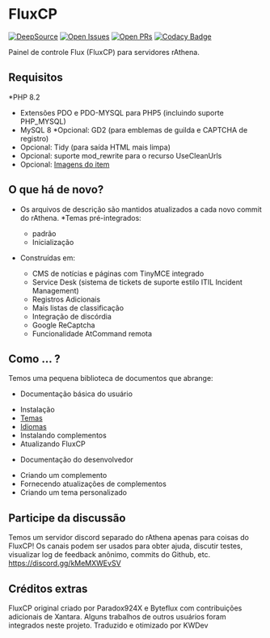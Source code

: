 FluxCP
======
[![DeepSource](https://app.deepsource.com/gh/rathena/FluxCP.svg/?label=active+issues&show_trend=true&token=nhkIfid6qRIZxl2INWaaV4Qb)](https://app.deepsource.com/gh/rathena/FluxCP/?ref=repository-badge)
[![Open Issues](https://img.shields.io/github/issues/rathena/FluxCP.svg?logo=github&logoWidth=18&color=yellow)](https://lgtm.com/projects/g/rathena/FluxCP/alerts/)
[![Open PRs](https://img.shields.io/github/issues-pr/rathena/FluxCP.svg?logo=github&logoWidth=18&color=blue)](https://lgtm.com/projects/g/rathena/FluxCP/alerts/)
[![Codacy Badge](https://app.codacy.com/project/badge/Grade/4d1c0a43c0864764b3d3dc5ed2d93192)](https://www.codacy.com/gh/rathena/FluxCP/dashboard?utm_source=github.com&amp;utm_medium=referral&amp;utm_content=rathena/FluxCP&amp;utm_campaign=Badge_Grade)

Painel de controle Flux (FluxCP) para servidores rAthena.

Requisitos
---------
*PHP 8.2
* Extensões PDO e PDO-MYSQL para PHP5 (incluindo suporte PHP_MYSQL)
* MySQL 8
*Opcional: GD2 (para emblemas de guilda e CAPTCHA de registro)
* Opcional: Tidy (para saída HTML mais limpa)
* Opcional: suporte mod_rewrite para o recurso UseCleanUrls
* Opcional: [Imagens do item](http://rathena.org/board/files/file/2509-item-images/)


O que há de novo?
---------
* Os arquivos de descrição são mantidos atualizados a cada novo commit do rAthena.
*Temas pré-integrados:
  - padrão
  - Inicialização

* Construídas em:
  - CMS de notícias e páginas com TinyMCE integrado
  - Service Desk (sistema de tickets de suporte estilo ITIL Incident Management)
  - Registros Adicionais
  - Mais listas de classificação
  - Integração de discórdia
  - Google ReCaptcha
  - Funcionalidade AtCommand remota


Como ... ?
---------
Temos uma pequena biblioteca de documentos que abrange:
* Documentação básica do usuário
 - Instalação
 - [Temas](https://github.com/rathena/FluxCP/blob/master/doc/user_theme.md)
 - [Idiomas](https://github.com/rathena/FluxCP/blob/master/doc/user_lang.md)
 - Instalando complementos
 - Atualizando FluxCP

* Documentação do desenvolvedor
 - Criando um complemento
 - Fornecendo atualizações de complementos
 - Criando um tema personalizado


Participe da discussão
---------
Temos um servidor discord separado do rAthena apenas para coisas do FluxCP!
Os canais podem ser usados ​​para obter ajuda, discutir testes, visualizar log de feedback anônimo, commits do Github, etc.
https://discord.gg/kMeMXWEvSV


Créditos extras
---------
FluxCP original criado por Paradox924X e Byteflux com contribuições adicionais de Xantara.
Alguns trabalhos de outros usuários foram integrados neste projeto.
Traduzido e otimizado por KWDev
